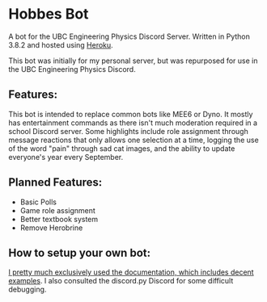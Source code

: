 # Hobbes Bot
A bot for the UBC Engineering Physics Discord Server. Written in Python 3.8.2 and hosted using [Heroku](https://devcenter.heroku.com/).

This bot was initially for my personal server, but was repurposed for use in the UBC Engineering Physics Discord.


## Features:
This bot is intended to replace common bots like MEE6 or Dyno. It mostly has entertainment commands as there isn't much moderation required in a school Discord server. Some highlights include role assignment through message reactions that only allows one selection at a time, logging the use of the word "pain" through sad cat images, and the ability to update everyone's year every September. 

## Planned Features:
- Basic Polls
- Game role assignment
- Better textbook system
- Remove Herobrine

## How to setup your own bot:
[I pretty much exclusively used the documentation, which includes decent examples](https://discordpy.readthedocs.io/en/latest/api.html). I also consulted the discord.py Discord for some difficult debugging.
